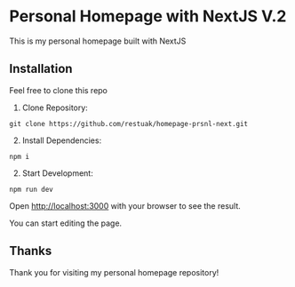 # Personal Homepage with NextJS V.2



This is my personal homepage built with NextJS

## Installation

Feel free to clone this repo
1. Clone Repository:

```
git clone https://github.com/restuak/homepage-prsnl-next.git
```
2. Install Dependencies:

```
npm i
```
2. Start Development:

```
npm run dev
```


Open [http://localhost:3000](http://localhost:3000) with your browser to see the result.

You can start editing the page.

## Thanks
Thank you for visiting my personal homepage repository!
